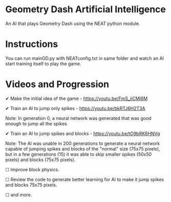 # Geometry Dash Artificial Intelligence

An AI that plays Geometry Dash using the NEAT python module.

# Instructions

You can run mainGD.py with NEATconfig.txt in same folder and watch an AI start training itself to play the game.

# Videos and Progression

   ✔ Make the initial idea of the game - https://youtu.be/FmS_iiCMI6M
   
   ✔ Train an AI to jump only spikes - https://youtu.be/bkRTJ6H2T3A
   
   Note: In generation 0, a neural network was generated that was good enough to jump all the spikes
         
   ✔ Train an AI to jump spikes and blocks - https://youtu.be/tO9bRK6HNVg
   
   Note: The AI was unable in 200 generations to generate a neural network capable of jumping spikes and blocks of the "normal" size (75x75 pixels), but in a few generations (15) it was able to skip smaller spikes (50x50 pixels) and blocks (75x75 pixels).
         
   ☐ Improve block physics.
   
   ☐ Review the code to generate better learning for AI to make it jump spikes and blocks 75x75 pixels.
   
   ☐ and more.
   

